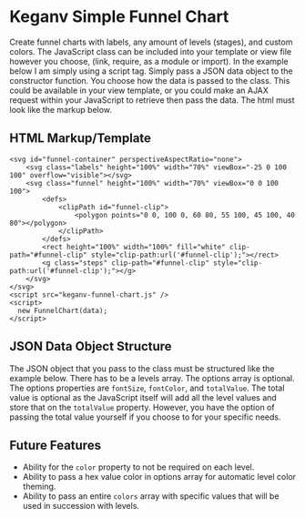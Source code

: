 # Keganv Simple Funnel Chart

Create funnel charts with labels, any amount of levels (stages), and custom colors. The JavaScript class can be included into
your template or view file however you choose, (link, require, as a module or import). In the example below I am simply using a
script tag. Simply pass a JSON data object to the constructor function. You choose how the data is passed to the class.
This could be available in your view template, or you could make an AJAX request within your JavaScript to retrieve then pass the data.
The html must look like the markup below.

## HTML Markup/Template
    <svg id="funnel-container" perspectiveAspectRatio="none">
        <svg class="labels" height="100%" width="70%" viewBox="-25 0 100 100" overflow="visible"></svg>
        <svg class="funnel" height="100%" width="70%" viewBox="0 0 100 100">
            <defs>
                <clipPath id="funnel-clip">
                    <polygon points="0 0, 100 0, 60 80, 55 100, 45 100, 40 80"></polygon>
                </clipPath>
            </defs>
            <rect height="100%" width="100%" fill="white" clip-path="#funnel-clip" style="clip-path:url('#funnel-clip');"></rect>
            <g class="steps" clip-path="#funnel-clip" style="clip-path:url('#funnel-clip');"></g>
        </svg>
    </svg>
    <script src="keganv-funnel-chart.js" />
    <script>
      new FunnelChart(data);
    </script>

## JSON Data Object Structure

The JSON object that you pass to the class must be structured like the example below. There has to be a levels array. The options array
is optional. The options properties are `fontSize`, `fontColor`, and `totalValue`. The total value is optional as the JavaScript itself
will add all the level values and store that on the `totalValue` property. However, you have the option of passing the total value
yourself if you choose to for your specific needs.


## Future Features

- Ability for the `color` property to not be required on each level.
- Ability to pass a hex value color in options array for automatic level color theming.
- Ability to pass an entire `colors` array with specific values that will be used in succession with levels.
  
